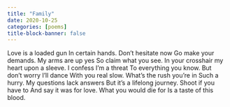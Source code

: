 ```yaml
---
title: "Family"
date: 2020-10-25
categories: [poems]
title-block-banner: false
---
```

Love is a loaded gun
In certain hands.
Don’t hesitate now
Go make your demands.
My arms are up yes
So claim what you see.
In your crosshair my heart
upon a sleeve.
I confess I’m a threat
To everything you know.
But don’t worry I’ll dance
With you real slow.
What’s the rush you’re in
Such a hurry.
My questions lack answers
But it’s a lifelong journey.
Shoot if you have to
And say it was for love.
What you would die for
Is a taste of this blood.
